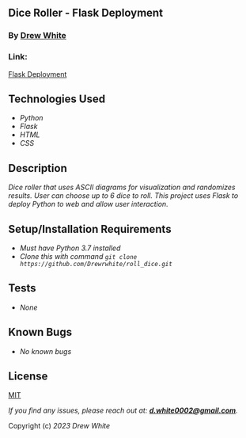 ## Dice Roller - Flask Deployment

### By <a target="_blank" href="https://www.linkedin.com/in/drew-riley-white/">Drew White</a>

### Link:

<a target="_blank" href="http://swarmgbln.pythonanywhere.com/">Flask Deployment</a>

## Technologies Used

- _Python_
- _Flask_
- _HTML_
- _CSS_

## Description

 _Dice roller that uses ASCII diagrams for visualization and randomizes results. User can choose up to 6 dice to roll. This project uses Flask to deploy Python to web and allow user interaction._ 


## Setup/Installation Requirements

- _Must have Python 3.7 installed_
- _Clone this with command `git clone https://github.com/Drewrwhite/roll_dice.git`_



## Tests

- _None_

## Known Bugs

- _No known bugs_

## License

[MIT](./license.txt)

_If you find any issues, please reach out at: **d.white0002@gmail.com**._

Copyright (c) _2023_ _Drew White_